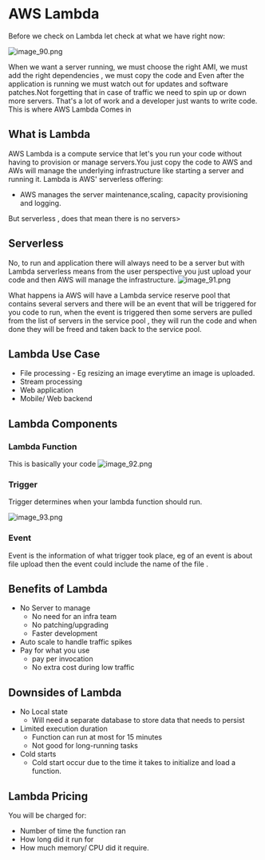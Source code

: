 # AWS Lambda

Before we check on Lambda let check at what we have right now:

![image_90.png](image_90.png)

When we want a server running, we must choose the right AMI, we must add the right dependencies , we must copy the code
and Even after the application is running we must watch out for updates and software patches.Not  forgetting that
in case of traffic we need to spin up or down more servers. That's a lot of work and a developer just wants to write code.
This is where AWS Lambda Comes in 

## What is Lambda
AWS Lambda is a compute service that let's you run your code without having to provision or manage servers.You just copy the code to AWS
and AWs will manage the underlying infrastructure like starting a server and running it.
Lambda is AWS' serverless offering:
- AWS manages the server maintenance,scaling, capacity provisioning and logging.

But serverless , does that mean there is no servers>

## Serverless

No, to run and application there will always need to be a  server but with Lambda serverless means from the user perspective 
you just upload your code and then AWS will manage the infrastructure.
![image_91.png](image_91.png)

What happens ia AWS will have a Lambda service reserve pool  that contains several servers
and there will be an event that will be triggered for you code to run, when the event is triggered then some servers are pulled from the list of servers in the service pool
, they will run the code and when done they will be freed and taken back to the service pool.


## Lambda Use Case

- File processing - Eg resizing an image everytime an image is uploaded.
- Stream processing
- Web application
- Mobile/ Web backend

## Lambda Components

### Lambda Function
This is basically your code
![image_92.png](image_92.png)

### Trigger

Trigger determines when your lambda function should run.

![image_93.png](image_93.png)

### Event 
Event is the information of what trigger took place, eg of an event is about file upload then the event could include the name of the file .


## Benefits of Lambda
- No Server to manage
  - No need for an infra team 
  - No patching/upgrading
  - Faster development
- Auto scale to handle traffic spikes
- Pay for what you use
    - pay per invocation
    - No extra cost during low traffic
## Downsides of Lambda
- No Local state
  - Will need a separate database to store data that needs to persist
- Limited execution duration
  - Function can run at most for 15 minutes
  - Not good for long-running tasks
- Cold starts
  - Cold start occur due to the time it takes to initialize and load a function.


## Lambda Pricing
You will be charged for:
- Number of time the function ran 
- How long did it run for
- How much memory/ CPU did it require.


